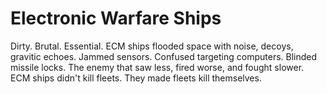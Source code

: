 # Electronic Warfare Ships

Dirty. Brutal. Essential. ECM ships flooded space with noise, decoys, gravitic echoes. Jammed sensors. Confused targeting computers. Blinded missile locks. The enemy that saw less, fired worse, and fought slower. ECM ships didn't kill fleets. They made fleets kill themselves.

